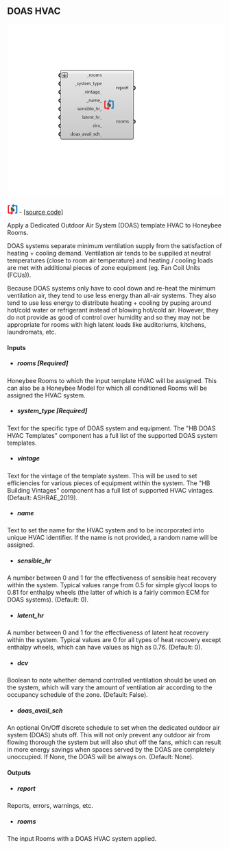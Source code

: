 ## DOAS HVAC

![](../../images/components/DOAS_HVAC.png)

![](../../images/icons/DOAS_HVAC.png) - [[source code]](https://github.com/ladybug-tools/honeybee-grasshopper-energy/blob/master/honeybee_grasshopper_energy/src//HB%20DOAS%20HVAC.py)


Apply a Dedicated Outdoor Air System (DOAS) template HVAC to Honeybee Rooms. 

DOAS systems separate minimum ventilation supply from the satisfaction of heating + cooling demand. Ventilation air tends to be supplied at neutral temperatures (close to room air temperature) and heating / cooling loads are met with additional pieces of zone equipment (eg. Fan Coil Units (FCUs)). 

Because DOAS systems only have to cool down and re-heat the minimum ventilation air, they tend to use less energy than all-air systems. They also tend to use less energy to distribute heating + cooling by puping around hot/cold water or refrigerant instead of blowing hot/cold air. However, they do not provide as good of control over humidity and so they may not be appropriate for rooms with high latent loads like auditoriums, kitchens, laundromats, etc. 



#### Inputs
* ##### rooms [Required]
Honeybee Rooms to which the input template HVAC will be assigned. This can also be a Honeybee Model for which all conditioned Rooms will be assigned the HVAC system. 
* ##### system_type [Required]
Text for the specific type of DOAS system and equipment. The "HB DOAS HVAC Templates" component has a full list of the supported DOAS system templates. 
* ##### vintage 
Text for the vintage of the template system. This will be used to set efficiencies for various pieces of equipment within the system. The "HB Building Vintages" component has a full list of supported HVAC vintages. (Default: ASHRAE_2019). 
* ##### name 
Text to set the name for the HVAC system and to be incorporated into unique HVAC identifier. If the name is not provided, a random name will be assigned. 
* ##### sensible_hr 
A number between 0 and 1 for the effectiveness of sensible heat recovery within the system. Typical values range from 0.5 for simple glycol loops to 0.81 for enthalpy wheels (the latter of which is a fairly common ECM for DOAS systems). (Default: 0). 
* ##### latent_hr 
A number between 0 and 1 for the effectiveness of latent heat recovery within the system. Typical values are 0 for all types of heat recovery except enthalpy wheels, which can have values as high as 0.76. (Default: 0). 
* ##### dcv 
Boolean to note whether demand controlled ventilation should be used on the system, which will vary the amount of ventilation air according to the occupancy schedule of the zone. (Default: False). 
* ##### doas_avail_sch 
An optional On/Off discrete schedule to set when the dedicated outdoor air system (DOAS) shuts off. This will not only prevent any outdoor air from flowing thorough the system but will also shut off the fans, which can result in more energy savings when spaces served by the DOAS are completely unoccupied. If None, the DOAS will be always on. (Default: None). 

#### Outputs
* ##### report
Reports, errors, warnings, etc. 
* ##### rooms
The input Rooms with a DOAS HVAC system applied. 